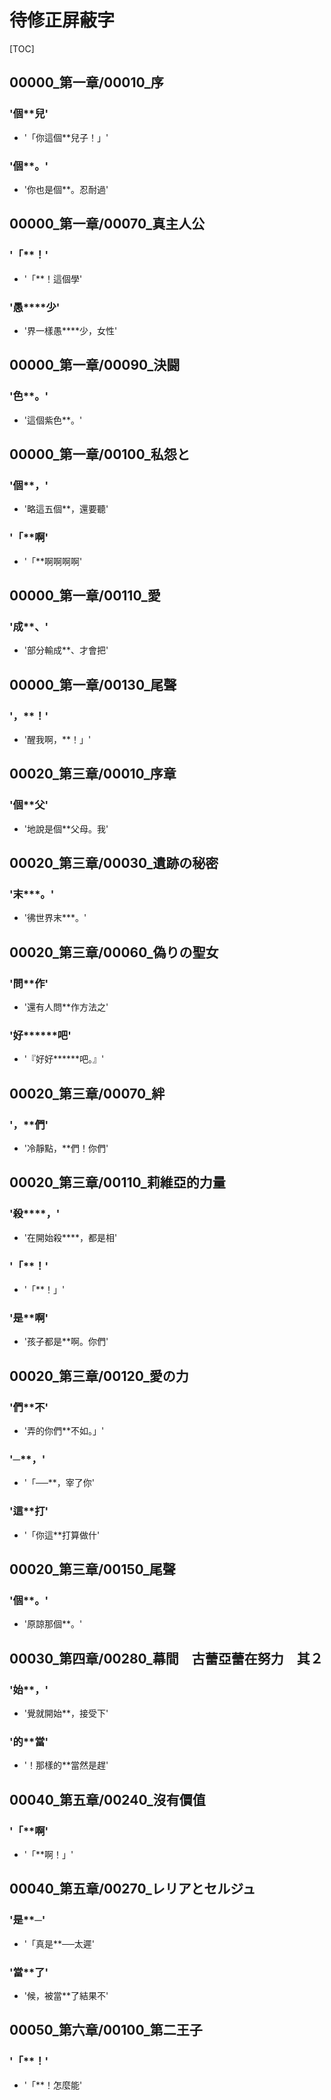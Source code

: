# 待修正屏蔽字

[TOC]

## 00000_第一章/00010_序

### '個**兒'

- '「你這個**兒子！」'

### '個**。'

- '你也是個**。忍耐過'


## 00000_第一章/00070_真主人公

### '「**！'

- '「**！這個學'

### '愚****少'

- '界一樣愚****少，女性'


## 00000_第一章/00090_決闘

### '色**。'

- '這個紫色**。'


## 00000_第一章/00100_私怨と

### '個**，'

- '略這五個**，還要聽'

### '「**啊'

- '「**啊啊啊啊'


## 00000_第一章/00110_愛

### '成**、'

- '部分輸成**、才會把'


## 00000_第一章/00130_尾聲

### '，**！'

- '醒我啊，**！」'


## 00020_第三章/00010_序章

### '個**父'

- '地說是個**父母。我'


## 00020_第三章/00030_遺跡の秘密

### '末***。'

- '彿世界末***。'


## 00020_第三章/00060_偽りの聖女

### '問**作'

- '還有人問**作方法之'

### '好******吧'

- '『好好******吧。』'


## 00020_第三章/00070_絆

### '，**們'

- '冷靜點，**們！你們'


## 00020_第三章/00110_莉維亞的力量

### '殺****，'

- '在開始殺****，都是相'

### '「**！'

- '「**！」'

### '是**啊'

- '孩子都是**啊。你們'


## 00020_第三章/00120_愛の力

### '們**不'

- '弄的你們**不如。」'

### '─**，'

- '「──**，宰了你'

### '這**打'

- '「你這**打算做什'


## 00020_第三章/00150_尾聲

### '個**。'

- '原諒那個**。'


## 00030_第四章/00280_幕間　古蕾亞蕾在努力　其２

### '始**，'

- '覺就開始**，接受下'

### '的**當'

- '！那樣的**當然是趕'


## 00040_第五章/00240_沒有價值

### '「**啊'

- '「**啊！」'


## 00040_第五章/00270_レリアとセルジュ

### '是**─'

- '「真是**──太遲'

### '當**了'

- '候，被當**了結果不'


## 00050_第六章/00100_第二王子

### '「**！'

- '「**！怎麼能'
